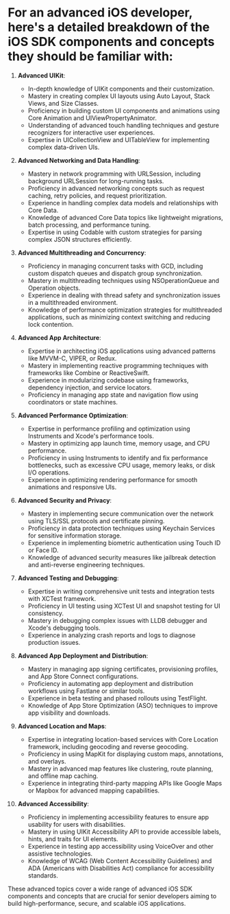 # For an advanced iOS developer, here's a detailed breakdown of the iOS SDK components and concepts they should be familiar with:

1. **Advanced UIKit**:
   - In-depth knowledge of UIKit components and their customization.
   - Mastery in creating complex UI layouts using Auto Layout, Stack Views, and Size Classes.
   - Proficiency in building custom UI components and animations using Core Animation and UIViewPropertyAnimator.
   - Understanding of advanced touch handling techniques and gesture recognizers for interactive user experiences.
   - Expertise in UICollectionView and UITableView for implementing complex data-driven UIs.

2. **Advanced Networking and Data Handling**:
   - Mastery in network programming with URLSession, including background URLSession for long-running tasks.
   - Proficiency in advanced networking concepts such as request caching, retry policies, and request prioritization.
   - Experience in handling complex data models and relationships with Core Data.
   - Knowledge of advanced Core Data topics like lightweight migrations, batch processing, and performance tuning.
   - Expertise in using Codable with custom strategies for parsing complex JSON structures efficiently.

3. **Advanced Multithreading and Concurrency**:
   - Proficiency in managing concurrent tasks with GCD, including custom dispatch queues and dispatch group synchronization.
   - Mastery in multithreading techniques using NSOperationQueue and Operation objects.
   - Experience in dealing with thread safety and synchronization issues in a multithreaded environment.
   - Knowledge of performance optimization strategies for multithreaded applications, such as minimizing context switching and reducing lock contention.

4. **Advanced App Architecture**:
   - Expertise in architecting iOS applications using advanced patterns like MVVM-C, VIPER, or Redux.
   - Mastery in implementing reactive programming techniques with frameworks like Combine or ReactiveSwift.
   - Experience in modularizing codebase using frameworks, dependency injection, and service locators.
   - Proficiency in managing app state and navigation flow using coordinators or state machines.

5. **Advanced Performance Optimization**:
   - Expertise in performance profiling and optimization using Instruments and Xcode's performance tools.
   - Mastery in optimizing app launch time, memory usage, and CPU performance.
   - Proficiency in using Instruments to identify and fix performance bottlenecks, such as excessive CPU usage, memory leaks, or disk I/O operations.
   - Experience in optimizing rendering performance for smooth animations and responsive UIs.

6. **Advanced Security and Privacy**:
   - Mastery in implementing secure communication over the network using TLS/SSL protocols and certificate pinning.
   - Proficiency in data protection techniques using Keychain Services for sensitive information storage.
   - Experience in implementing biometric authentication using Touch ID or Face ID.
   - Knowledge of advanced security measures like jailbreak detection and anti-reverse engineering techniques.

7. **Advanced Testing and Debugging**:
   - Expertise in writing comprehensive unit tests and integration tests with XCTest framework.
   - Proficiency in UI testing using XCTest UI and snapshot testing for UI consistency.
   - Mastery in debugging complex issues with LLDB debugger and Xcode's debugging tools.
   - Experience in analyzing crash reports and logs to diagnose production issues.

8. **Advanced App Deployment and Distribution**:
   - Mastery in managing app signing certificates, provisioning profiles, and App Store Connect configurations.
   - Proficiency in automating app deployment and distribution workflows using Fastlane or similar tools.
   - Experience in beta testing and phased rollouts using TestFlight.
   - Knowledge of App Store Optimization (ASO) techniques to improve app visibility and downloads.

9. **Advanced Location and Maps**:
   - Expertise in integrating location-based services with Core Location framework, including geocoding and reverse geocoding.
   - Proficiency in using MapKit for displaying custom maps, annotations, and overlays.
   - Mastery in advanced map features like clustering, route planning, and offline map caching.
   - Experience in integrating third-party mapping APIs like Google Maps or Mapbox for advanced mapping capabilities.

10. **Advanced Accessibility**:
    - Proficiency in implementing accessibility features to ensure app usability for users with disabilities.
    - Mastery in using UIKit Accessibility API to provide accessible labels, hints, and traits for UI elements.
    - Experience in testing app accessibility using VoiceOver and other assistive technologies.
    - Knowledge of WCAG (Web Content Accessibility Guidelines) and ADA (Americans with Disabilities Act) compliance for accessibility standards.

These advanced topics cover a wide range of advanced iOS SDK components and concepts that are crucial for senior developers aiming to build high-performance, secure, and scalable iOS applications.

